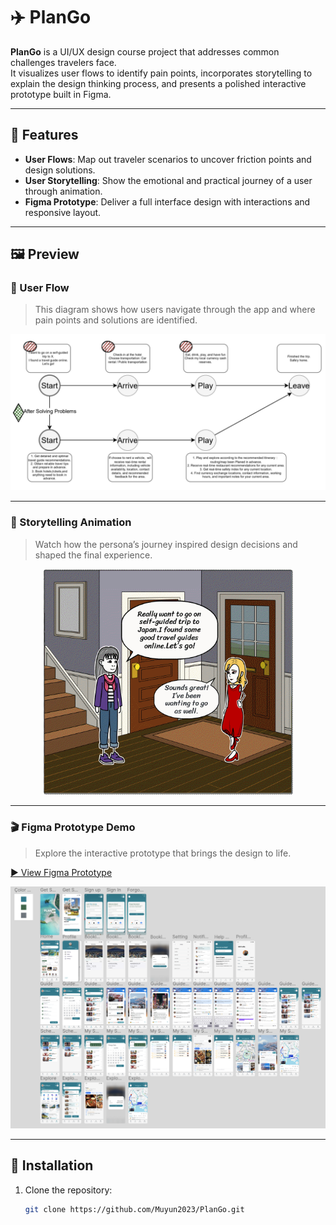 # ✈️ PlanGo

**PlanGo** is a UI/UX design course project that addresses common challenges travelers face.  
It visualizes user flows to identify pain points, incorporates storytelling to explain the design thinking process, and presents a polished interactive prototype built in Figma.

---

## 🌟 Features

- **User Flows**: Map out traveler scenarios to uncover friction points and design solutions.
- **User Storytelling**: Show the emotional and practical journey of a user through animation.
- **Figma Prototype**: Deliver a full interface design with interactions and responsive layout.

---

## 🖼️ Preview

### 🔄 User Flow

> This diagram shows how users navigate through the app and where pain points and solutions are identified.

<p align="center">
  <img src="./image/user-flow.png" width="600" alt="User Flow"/>
</p>

---

### 📖 Storytelling Animation

> Watch how the persona’s journey inspired design decisions and shaped the final experience.
> 
<p align="center">
  <img src="./image/storytelling.gif" width="400" alt="Storytelling Animation"/>
</p>

---

### 🎬 Figma Prototype Demo

> Explore the interactive prototype that brings the design to life.

[▶ View Figma Prototype](https://www.figma.com/proto/zBx3VqjyuJguNWb3oT8TA1/PlanGo-Travelling-App?node-id=2078-3038&p=f&t=7Etaxm74a8onbIjB-1&scaling=scale-down&content-scaling=fixed&page-id=1%3A2&starting-point-node-id=2078%3A3038)

[![Figma Prototype](./image/figma-preview.png)](https://www.figma.com/proto/zBx3VqjyuJguNWb3oT8TA1/PlanGo-Travelling-App?node-id=2078-3038&p=f&t=7Etaxm74a8onbIjB-1&scaling=scale-down&content-scaling=fixed&page-id=1%3A2&starting-point-node-id=2078%3A3038)

---

## 🚀 Installation

1. Clone the repository:
   ```bash
   git clone https://github.com/Muyun2023/PlanGo.git
